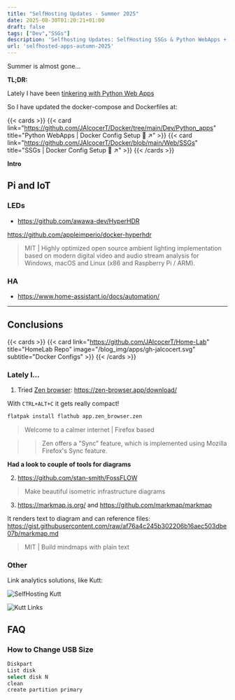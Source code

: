 ```yaml
---
title: "SelfHosting Updates - Summer 2025"
date: 2025-08-30T01:20:21+01:00
draft: false
tags: ["Dev","SSGs"]
description: 'Selfhosting Updates: SelfHosting SSGs & Python WebApps + Leds and API with the Pi'
url: 'selfhosted-apps-autumn-2025'
---
```



Summer is almost gone...

**TL;DR:** 


Lately I have been [tinkering with Python Web Apps](https://jalcocert.github.io/JAlcocerT/web-apps-with-python/)

So I have updated the docker-compose and Dockerfiles at:

{{< cards >}}
  {{< card link="https://github.com/JAlcocerT/Docker/tree/main/Dev/Python_apps" title="Python WebApps | Docker Config Setup 🐋 ↗"  >}}
  {{< card link="https://github.com/JAlcocerT/Docker/blob/main/Web/SSGs" title="SSGs | Docker Config Setup 🐋 ↗"  >}}
{{< /cards >}}

**Intro**



## Pi and IoT

### LEDs

* https://github.com/awawa-dev/HyperHDR

https://github.com/appleimperio/docker-hyperhdr

> MIT |  Highly optimized open source ambient lighting implementation based on modern digital video and audio stream analysis for Windows, macOS and Linux (x86 and Raspberry Pi / ARM). 

### HA

* https://www.home-assistant.io/docs/automation/

---

## Conclusions

{{< cards >}}
  {{< card link="https://github.com/JAlcocerT/Home-Lab" title="HomeLab Repo" image="/blog_img/apps/gh-jalcocert.svg" subtitle="Docker Configs" >}}
{{< /cards >}}



### Lately I...


1. Tried [Zen browser](https://github.com/zen-browser/desktop/releases/tag/1.14.11b): https://zen-browser.app/download/

With `CTRL+ALT+C` it gets really compact!

```sh
flatpak install flathub app.zen_browser.zen
```
> Welcome to a calmer internet | Firefox based 

> > Zen offers a "Sync" feature, which is implemented using Mozilla Firefox's Sync feature.

**Had a look to couple of tools for diagrams**

2. https://github.com/stan-smith/FossFLOW

>  Make beautiful isometric infrastructure diagrams 

3. https://markmap.js.org/ and https://github.com/markmap/markmap

It renders text to diagram and can reference files: https://gist.githubusercontent.com/raw/af76a4c245b302206b16aec503dbe07b/markmap.md

> MIT | Build mindmaps with plain text 

### Other

Link analytics solutions, like Kutt:

![SelfHosting Kutt](/blog_img/selfh/links/kutt-selfh.png)

![Kutt Links](/blog_img/selfh/links/kutt-link-creation.png)

## FAQ

### How to Change USB Size

```sh
Diskpart
List disk
select disk N
clean 
create partition primary
```